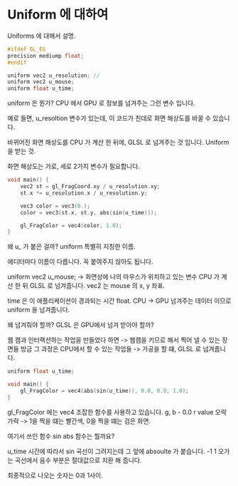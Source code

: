 # Uniform 에 대하여

Uniforms 에 대해서 설명.

```c++
#ifdef GL_ES
precision mediump float;
#endif

uniform vec2 u_resolution; // 
uniform vec2 u_mouse; 
uniform float u_time;
```

uniform 은 뭔가?
CPU 에서 GPU 로 정보를 넘겨주는 그런 변수 입니다.

예로 들면, u_resoltion 변수가 있는데,
이 코드가 친데로 화면 해상도를 바꿀 수 있습니다.

바뀌어진 화면 해상도를 CPU 가 계산 한 뒤에, GLSL 로 넘겨주는 것 입니다.
Uniform 을 받는 것.

화면 해상도는 가로, 세로 2가지 변수가 필요합니다.

``` c++
void main() {
    vec2 st = gl_FragCoord.xy / u_resolution.xy;
    st.x *= u_resolution.x / u_resolution.y;

    vec3 color = vec3(0.);
    color = vec3(st.x, st.y, abs(sin(u_time))); 

    gl_FragColor = vec4(color, 1.0); 
}
```

왜 u_ 가 붙은 걸까?
uniform 특별히 지칭한 이름.

에디터마다 이름이 다릅니다.
꼭 붙여주지 않아도 됩니다.

uniform vec2 u_mouse; -> 화면상에 나의 마우스가 위치하고 있는 변수 CPU 가 계산 한 뒤 GLSL 로 넘겨줍니다.
vec2 는 mouse 의 x, y 좌표.

time 은 이 애플리케이션이 경과되는 시간 float.
CPU -> GPU 넘겨주는 데이터 이므로 uniform 을 넘겨줍니다.


왜 넘겨줘야 할까?
GLSL 은 GPU에서 넘겨 받아야 할까?

웹 캠과 인터랙션하는 작업을 만들었다 하면 -> 웹캠을 키므로 해서 찍어 낼 수 있는 장면들 방금 그 과정은 CPU에서 할 수 있는 작업들 -> 가공을 할 떄, GLSL 로 넘겨줍니다. 


``` c++
uniform float u_time; 

void main() {
    gl_FragColor = vec4(abs(sin(u_time)), 0.0, 0.0, 1.0);
}
```

gl_FragColor 에는 vec4 조잡한 함수를 사용하고 있습니다.
g, b - 0.0 
r value 오락가락 -> 1을 찍을 떄는 빨간색, 0을 찍을 떄는 검은 화면.

여기서 쓰인 함수 sin abs 함수는 뭘까요?

u_time 시간에 따라서 sin 곡선이 그려지는데 그 앞에 absoulte 가 붙습니다.
-1 1 오가는 곡선에서 음수 부분은 절대값으로 치환 해 줍니다.

최종적으로 나오는 숫자는 0과 1사이.
